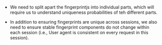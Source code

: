- We need to split apart the fingerprintjs into individual parts, which will require us to understand uniqueness probabilities of teh different parts.

- In addition to ensuring fingerprints are unique across sessions, we also need to ensure stable fingerprint components do not change within each session (i.e., User agent is consistent on every request in this session).
